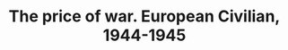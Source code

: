 ---
layout: product
title: "The price of war. European Civilian, 1944-1945 "
price: "1350" 
desc: "1/35 Figura"
img_path: "/assets/img/MBLTD35176.webp"
brand: "MasterBox"
available: false
special_offer: false
new: false
soon: false
cat: "010000"
subcat: "015300"
subsubcat: "0N/A"
sifra: "MBLTD35176"
popular: false
spec: false
---